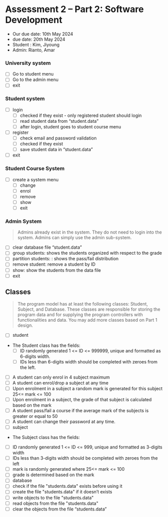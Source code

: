 # Assessment 2 – Part 2: Software Development
- Our due date: 10th May 2024
- due date: 20th May 2024
- Student : Kim, Jiyoung
- Admin: Rianto, Amar

### University system

- [ ]  Go to student menu
- [ ]  Go to the admin menu
- [ ]  exit

### Student system

- [ ]  login
    - [ ]  checked if they exist - only registered student should login
    - [ ]  read student data from “student.data”
    - [ ]  after login, student goes to student course menu
- [ ]  register
    - [ ]  check email and password validation
    - [ ]  checked if they exist
    - [ ]  save student data in “student.data”
- [ ]  exit

### Student Course System

- [ ]  create a system menu
    - [ ]  change
    - [ ]  enrol
    - [ ]  remove
    - [ ]  show
    - [ ]  exit

### Admin System

> Admins already exist in the system. They do not need to login into the system. Admins can simply use the admin sub-system.
- [ ]  clear database file “student.data”
- [ ]  group students: shows the students organized with respect to the grade
- [ ]  partition students: : shows the pass/fail distribution
- [ ]  remove student: remove a student by ID
- [ ]  show: show the students from the data file
- [ ]  exit

## Classes
> The program model has at least the following classes: Student, Subject, and Database. These
classes are responsible for storing the program data and for supplying the program controllers with
functionalities and data. You may add more classes based on Part 1 design.
- [ ]  student
  -  The Student class has the fields:
      - [ ] ID randomly generated 1 <= ID <= 999999, unique and formatted as 6-digits width.
      - [ ] IDs less than 6-digits width should be completed with zeroes from the left.
  - [ ] A student can only enrol in 4 subject maximum
  - [ ] A student can enrol/drop a subject at any time
  - [ ] Upon enrolment in a subject a random mark is generated for this subject 25<= mark <= 100
  - [ ] Upon enrolment in a subject, the grade of that subject is calculated based on the mark
  - [ ] A student pass/fail a course if the average mark of the subjects is greater or equal to 50
  - [ ] A student can change their password at any time.
- [ ]  subject
  - The Subject class has the fields:
  - [ ] ID randomly generated 1 <= ID <= 999, unique and formatted as 3-digits width
  - [ ] IDs less than 3-digits width should be completed with zeroes from the left
  - [ ] mark is randomly generated where 25<= mark <= 100
  - [ ] grade is determined based on the mark
- [ ]  database
  - [ ]  check if the file "students.data" exists before using it
  - [ ]  create the file "students.data" if it doesn’t exists
  - [ ]  write objects to the file "students.data"
  - [ ]  read objects from the file "students.data"
  - [ ]  clear the objects from the file “students.data”
